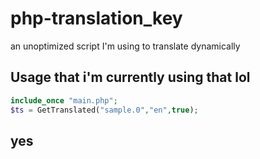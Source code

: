 # php-translation_key

an unoptimized script I'm using to translate dynamically

## Usage that i'm currently using that lol

```php
include_once "main.php";
$ts = GetTranslated("sample.0","en",true);
```

## yes